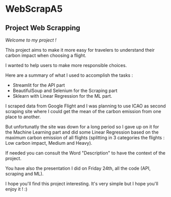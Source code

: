 # WebScrapA5
## Project Web Scrapping

*Welcome to my project !*

This project aims to make it more easy for travelers to understand their carbon impact when choosing a flight.

I wanted to help users to make more responsible choices.

Here are a summary of what I used to accomplish the tasks :
- Streamlit for the API part
- BeautifulSoup and Selenium for the Scraping part
- Sklearn with Linear Regression for the ML part.

I scraped data from Google Flight and I was planning to use ICAO as second scraping site where I could get the mean of the carbon emission from one place to another.

But unfortunatly the site was down for a long period so I gave up on it for the Machine Learning part and did some Linear Regression based on the maximum carbon emission of all flights (splitting in 3 categories the flights : Low carbon impact, Medium and Heavy).

If needed you can consult the Word "Description" to have the context of the project. 

You have also the presentation I did on Friday 24th, all the code (API, scraping and ML).

I hope you'll find this project interesting. It's very simple but I hope you'll enjoy it ! :)


